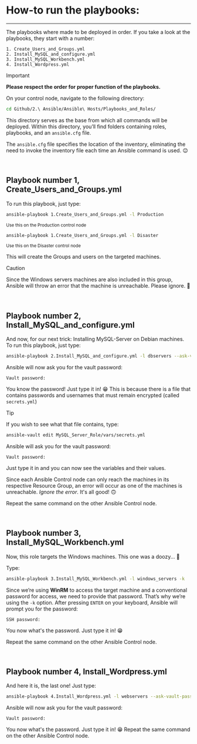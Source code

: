 # How-to run the playbooks:
---

The playbooks where made to be deployed in order.
If you take a look at the playbooks, they start with a number:

```
1. Create_Users_and_Groups.yml
2. Install_MySQL_and_configure.yml
3. Install_MySQL_Workbench.yml
4. Install_Wordpress.yml
```
>[!IMPORTANT]
>**Please respect the order for proper function of the playbooks.**

On your control node, navigate to the following directory:

```bash
cd Github/2.\ Ansible/Ansible\ Hosts/Playbooks_and_Roles/
```

This directory serves as the base from which all commands will be deployed. Within this directory, you’ll find folders containing roles, playbooks, and an `ansible.cfg` file. <p>
The `ansible.cfg` file specifies the location of the inventory, eliminating the need to invoke the inventory file each time an Ansible command is used. 😉

<br/>

## Playbook number 1, Create_Users_and_Groups.yml
To run this playbook, just type:
```bash
ansible-playbook 1.Create_Users_and_Groups.yml -l Production
```
<sup> Use this on the Production control node </sup>
```bash
ansible-playbook 1.Create_Users_and_Groups.yml -l Disaster
```
<sup> Use this on the Disaster control node </sup>

This will create the Groups and users on the targeted machines. 

>[!CAUTION]
> Since the Windows servers machines are also included in this group, Ansible will throw an error that the machine is unreachable. Please ignore. :cowboy_hat_face:

<br/>

## Playbook number 2, Install_MySQL_and_configure.yml

And now, for our next trick: Installing MySQL-Server on Debian machines.
To run this playbook, just type:
```bash
ansible-playbook 2.Install_MySQL_and_configure.yml -l dbservers --ask-vault-password
```
Ansible will now ask you for the vault password:
```
Vault password:
```
You know the password! Just type it in! :grin:
This is because there is a file that contains passwords and usernames that must remain encrypted (called `secrets.yml`)

> [!TIP]
>If you wish to see what that file contains, type:
>```bash 
>ansible-vault edit MySQL_Server_Role/vars/secrets.yml
>```
>Ansible will ask you for the vault password:
>```
>Vault password:
>```
>Just type it in and you can now see the variables and their values.

Since each Ansible Control node can only reach the machines in its respective Resource Group, an error will occur as one of the machines is unreachable. *Ignore the error*. It's all good! :upside_down_face: <p>
Repeat the same command on the other Ansible Control node.

<br/>

## Playbook number 3, Install_MySQL_Workbench.yml
Now, this role targets the Windows machines. This one was a doozy... :woozy_face: <p>
Type:
```bash
ansible-playbook 3.Install_MySQL_Workbench.yml -l windows_servers -k
```
Since we’re using **WinRM** to access the target machine and a conventional password for access, we need to provide that password. That’s why we’re using the `-k` option. After pressing `ENTER` on your keyboard, Ansible will prompt you for the password:
```
SSH password: 
```
You now what's the password. Just type it in! :grin:

Repeat the same command on the other Ansible Control node.

<br/>

## Playbook number 4, Install_Wordpress.yml

And here it is, the last one! Just type:
```bash
ansible-playbook 4.Install_Wordpress.yml -l webservers --ask-vault-password
```
Ansible will now ask you for the vault password:
```
Vault password:
```
You now what's the password. Just type it in! :grin:
Repeat the same command on the other Ansible Control node.
